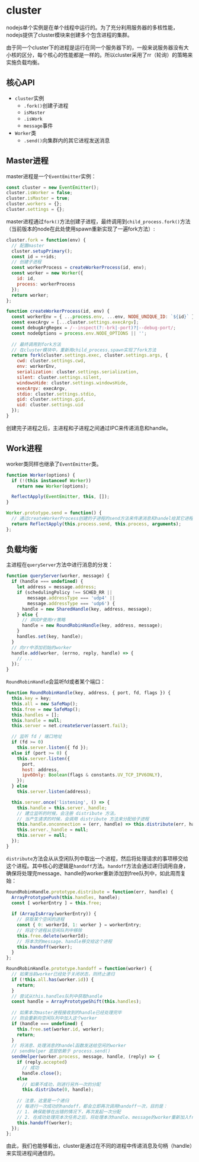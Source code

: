 # cluster

nodejs单个实例是在单个线程中运行的。为了充分利用服务器的多核性能，nodejs提供了cluster模块来创建多个包含进程的集群。

由于同一个cluster下的进程是运行在同一个服务器下的，一般来说服务器没有大小核的区分，每个核心的性能都是一样的。所以cluster采用了rr（轮询）的策略来实施负载均衡。

## 核心API

- `cluster`实例
	- `.fork()`创建子进程
	- `isMaster`
	- `.isWork`
	- `message`事件
- `Worker`类
	- `.send()`向集群内的其它进程发送消息

## Master进程

master进程是一个`EventEmitter`实例：

```JavaScript
const cluster = new EventEmitter();
cluster.isWorker = false;
cluster.isMaster = true;
cluster.workers = {};
cluster.settings = {};

```


master进程通过`fork()`方法创建子进程，最终调用到`child_process.fork()`方法（当前版本的node在此处使用spawn重新实现了一遍fork方法）:

```JavaScript
cluster.fork = function(env) {
  // 配置master
  cluster.setupPrimary();
  const id = ++ids;
  // 创建子进程
  const workerProcess = createWorkerProcess(id, env);
  const worker = new Worker({
    id: id,
    process: workerProcess
  });
  return worker;
};

function createWorkerProcess(id, env) {
  const workerEnv = { ...process.env, ...env, NODE_UNIQUE_ID: `${id}` };
  const execArgv = [...cluster.settings.execArgv];
  const debugArgRegex = /--inspect(?:-brk|-port)?|--debug-port/;
  const nodeOptions = process.env.NODE_OPTIONS || '';
  
  // 最终调用到fork方法
  // 在cluster模块中，重新用child_process.spawn实现了fork方法
  return fork(cluster.settings.exec, cluster.settings.args, {
    cwd: cluster.settings.cwd,
    env: workerEnv,
    serialization: cluster.settings.serialization,
    silent: cluster.settings.silent,
    windowsHide: cluster.settings.windowsHide,
    execArgv: execArgv,
    stdio: cluster.settings.stdio,
    gid: cluster.settings.gid,
    uid: cluster.settings.uid
  });
}

```


创建完子进程之后，主进程和子进程之间通过IPC来传递消息和handle。

## Work进程

worker类同样也继承了`EventEmitter`类。

```JavaScript
function Worker(options) {
  if (!(this instanceof Worker))
    return new Worker(options);

  ReflectApply(EventEmitter, this, []);
}

Worker.prototype.send = function() {
  // 通过createWorkerProcess创建的子进程的send方法来传递消息和handel给其它进程
  return ReflectApply(this.process.send, this.process, arguments);
};

```


## 负载均衡

主进程在`queryServer`方法中进行消息的分发：

```JavaScript
function queryServer(worker, message) {
  if (handle === undefined) {
    let address = message.address;
    if (schedulingPolicy !== SCHED_RR ||
        message.addressType === 'udp4' ||
        message.addressType === 'udp6') {
      handle = new SharedHandle(key, address, message);
    } else {
      // 非UDP使用rr策略
      handle = new RoundRobinHandle(key, address, message);
    }
    handles.set(key, handle);
  }
  // 向rr中添加初始的worker
  handle.add(worker, (errno, reply, handle) => {
    // ...
  });
}
```


`RoundRobinHandle`会监听fd或者某个端口：

```JavaScript
function RoundRobinHandle(key, address, { port, fd, flags }) {
  this.key = key;
  this.all = new SafeMap();
  this.free = new SafeMap();
  this.handles = [];
  this.handle = null;
  this.server = net.createServer(assert.fail);

  // 监听 fd / 端口地址
  if (fd >= 0)
    this.server.listen({ fd });
  else if (port >= 0) {
    this.server.listen({
      port,
      host: address,
      ipv6Only: Boolean(flags & constants.UV_TCP_IPV6ONLY),
    });
  } else
    this.server.listen(address);

  this.server.once('listening', () => {
    this.handle = this.server._handle;
    // 建立监听的时候，会注册 distribute 方法，
    // 当产生请求的时候，会调用 distribute 方法来分配给子进程
    this.handle.onconnection = (err, handle) => this.distribute(err, handle);
    this.server._handle = null;
    this.server = null;
  });
}
```


`distribute`方法会从从空闲队列中取出一个进程，然后将处理请求的事项移交给这个进程。其中核心的逻辑是`handoff`方法。`handoff`方法会通过递归调用自身，确保将处理完message、handle的worker重新添加到free队列中，如此周而复始：

```JavaScript
RoundRobinHandle.prototype.distribute = function(err, handle) {
  ArrayPrototypePush(this.handles, handle);
  const [ workerEntry ] = this.free; 
  
  if (ArrayIsArray(workerEntry)) {
    // 获取某个空闲的进程
    const { 0: workerId, 1: worker } = workerEntry;
    // 将这个进程从空闲队列中移除
    this.free.delete(workerId);
    // 将本次的message、handle移交给这个进程
    this.handoff(worker);
  }
};

RoundRobinHandle.prototype.handoff = function(worker) {
  // 如果当前worker已经处于关闭状态，则终止递归
  if (!this.all.has(worker.id)) {
    return;
  }
  // 尝试从this.handles队列中获取handle
  const handle = ArrayPrototypeShift(this.handles);
  
  // 如果本次master进程接收到的handle已经处理完毕
  // 则会重新向空闲队列中加入这个worker
  if (handle === undefined) {
    this.free.set(worker.id, worker);
    return;
  }
  // 将消息、处理消息的handel函数发送给空闲的worker
  // sendHelper 底层依赖于 process.send()
  sendHelper(worker.process, message, handle, (reply) => {
    if (reply.accepted)
      // 成功
      handle.close();
    else
      // 如果不成功，则进行另外一次的分配
      this.distribute(0, handle);
      
    // 注意，这里是一个递归
    // 每进行一次成功的handoff，都会立即再次调用handoff一次，目的是：
    // 1. 确保能够在出错的情况下，再次发起一次分配
    // 2. 在成功处理完本次任务之后，将处理本次handle、message的worker重新加入free队列
    this.handoff(worker);
  });
};

```


由此，我们也能够看出，cluster是通过在不同的进程中传递消息及句柄（handle）来实现进程间通信的。



